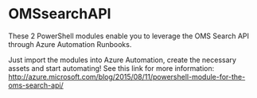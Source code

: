 # OMSsearchAPI
These 2 PowerShell modules enable you to leverage the OMS Search API through Azure Automation Runbooks.

Just import the modules into Azure Automation, create the necessary assets and start automating!
See this link for more information: http://azure.microsoft.com/blog/2015/08/11/powershell-module-for-the-oms-search-api/
